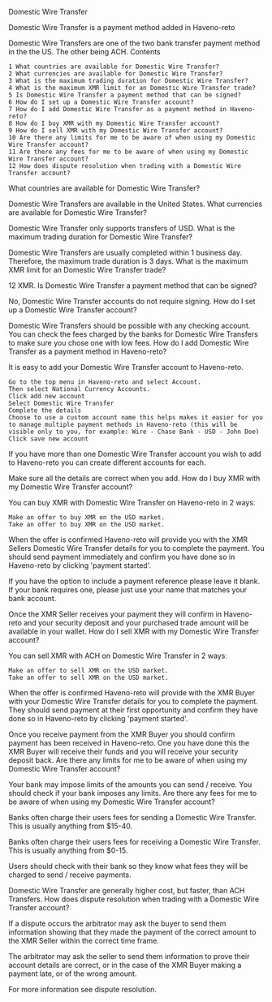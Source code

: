 Domestic Wire Transfer
 

Domestic Wire Transfer is a payment method added in Haveno-reto  

Domestic Wire Transfers are one of the two bank transfer payment method in the the US. The other being ACH.
Contents

    1 What countries are available for Domestic Wire Transfer?
    2 What currencies are available for Domestic Wire Transfer?
    3 What is the maximum trading duration for Domestic Wire Transfer?
    4 What is the maximum XMR limit for an Domestic Wire Transfer trade?
    5 Is Domestic Wire Transfer a payment method that can be signed?
    6 How do I set up a Domestic Wire Transfer account?
    7 How do I add Domestic Wire Transfer as a payment method in Haveno-reto?
    8 How do I buy XMR with my Domestic Wire Transfer account?
    9 How do I sell XMR with my Domestic Wire Transfer account?
    10 Are there any limits for me to be aware of when using my Domestic Wire Transfer account?
    11 Are there any fees for me to be aware of when using my Domestic Wire Transfer account?
    12 How does dispute resolution when trading with a Domestic Wire Transfer account?

What countries are available for Domestic Wire Transfer?

Domestic Wire Transfers are available in the United States.
What currencies are available for Domestic Wire Transfer?

Domestic Wire Transfer only supports transfers of USD.
What is the maximum trading duration for Domestic Wire Transfer?

Domestic Wire Transfers are usually completed within 1 business day. Therefore, the maximum trade duration is 3 days.
What is the maximum XMR limit for an Domestic Wire Transfer trade?

12 XMR.
Is Domestic Wire Transfer a payment method that can be signed?

No, Domestic Wire Transfer accounts do not require signing.
How do I set up a Domestic Wire Transfer account?

Domestic Wire Transfers should be possible with any checking account. You can check the fees charged by the banks for Domestic Wire Transfers to make sure you chose one with low fees.
How do I add Domestic Wire Transfer as a payment method in Haveno-reto?

It is easy to add your Domestic Wire Transfer account to Haveno-reto.

    Go to the top menu in Haveno-reto and select Account.
    Then select National Currency Accounts.
    Click add new account
    Select Domestic Wire Transfer
    Complete the details
    Choose to use a custom account name this helps makes it easier for you to manage multiple payment methods in Haveno-reto (this will be visible only to you, for example: Wire - Chase Bank - USD - John Doe)
    Click save new account

If you have more than one Domestic Wire Transfer account you wish to add to Haveno-reto you can create different accounts for each.

Make sure all the details are correct when you add.
How do I buy XMR with my Domestic Wire Transfer account?

You can buy XMR with Domestic Wire Transfer on Haveno-reto in 2 waysː

    Make an offer to buy XMR on the USD market.
    Take an offer to buy XMR on the USD market.

When the offer is confirmed Haveno-reto will provide you with the XMR Sellers Domestic Wire Transfer details for you to complete the payment. You should send payment immediately and confirm you have done so in Haveno-reto by clicking 'payment started'.

If you have the option to include a payment reference please leave it blank. If your bank requires one, please just use your name that matches your bank account.

Once the XMR Seller receives your payment they will confirm in Haveno-reto and your security deposit and your purchased trade amount will be available in your wallet.
How do I sell XMR with my Domestic Wire Transfer account?

You can sell XMR with ACH on Domestic Wire Transfer in 2 waysː

    Make an offer to sell XMR on the USD market.
    Take an offer to sell XMR on the USD market.

When the offer is confirmed Haveno-reto will provide with the XMR Buyer with your Domestic Wire Transfer details for you to complete the payment. They should send payment at their first opportunity and confirm they have done so in Haveno-reto by clicking 'payment started'.

Once you receive payment from the XMR Buyer you should confirm payment has been received in Haveno-reto. One you have done this the XMR Buyer will receive their funds and you will receive your security deposit back.
Are there any limits for me to be aware of when using my Domestic Wire Transfer account?

Your bank may impose limits of the amounts you can send / receive. You should check if your bank imposes any limits.
Are there any fees for me to be aware of when using my Domestic Wire Transfer account?

Banks often charge their users fees for sending a Domestic Wire Transfer. This is usually anything from $15-40.

Banks often charge their users fees for receiving a Domestic Wire Transfer. This is usually anything from $0-15.

Users should check with their bank so they know what fees they will be charged to send / receive payments.

Domestic Wire Transfer are generally higher cost, but faster, than ACH Transfers.
How does dispute resolution when trading with a Domestic Wire Transfer account?

If a dispute occurs the arbitrator may ask the buyer to send them information showing that they made the payment of the correct amount to the XMR Seller within the correct time frame.

The arbitrator may ask the seller to send them information to prove their account details are correct, or in the case of the XMR Buyer making a payment late, or of the wrong amount.

For more information see dispute resolution. 
